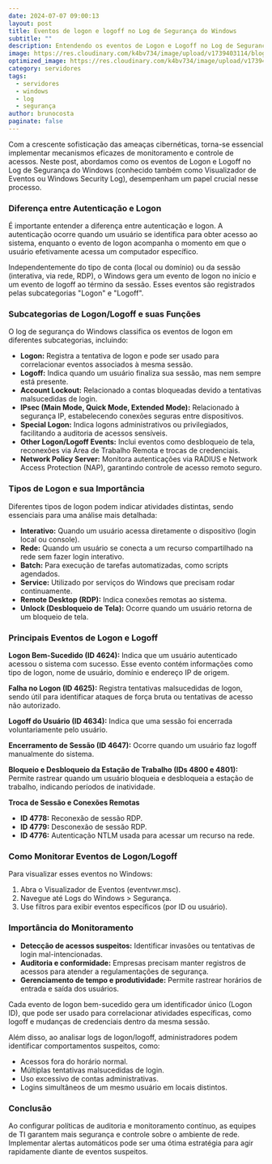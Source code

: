 ```yaml
---
date: 2024-07-07 09:00:13
layout: post
title: Eventos de logon e logoff no Log de Segurança do Windows
subtitle: ""
description: Entendendo os eventos de Logon e Logoff no Log de Segurança do Windows.
image: https://res.cloudinary.com/k4bv734/image/upload/v1739403114/blog/monitorando_eventos_de_logon_e_logoff_optimized_c5rng3.jpg
optimized_image: https://res.cloudinary.com/k4bv734/image/upload/v1739403114/blog/monitorando_eventos_de_logon_e_logoff_optimized_c5rng3.jpg
category: servidores
tags:
  - servidores
  - windows
  - log
  - segurança
author: brunocosta
paginate: false
---
```

Com a crescente sofisticação das ameaças cibernéticas, torna-se essencial implementar mecanismos eficazes de monitoramento e controle de acessos. Neste post, abordamos como os eventos de Logon e Logoff no Log de Segurança do Windows (conhecido também como Visualizador de Eventos ou Windows Security Log), desempenham um papel crucial nesse processo.

### Diferença entre Autenticação e Logon

É importante entender a diferença entre autenticação e logon. A autenticação ocorre quando um usuário se identifica para obter acesso ao sistema, enquanto o evento de logon acompanha o momento em que o usuário efetivamente acessa um computador específico.

Independentemente do tipo de conta (local ou domínio) ou da sessão (interativa, via rede, RDP), o Windows gera um evento de logon no início e um evento de logoff ao término da sessão. Esses eventos são registrados pelas subcategorias "Logon" e "Logoff".

### Subcategorias de Logon/Logoff e suas Funções

O log de segurança do Windows classifica os eventos de logon em diferentes subcategorias, incluindo:

* **Logon:** Registra a tentativa de logon e pode ser usado para correlacionar eventos associados à mesma sessão.
* **Logoff:** Indica quando um usuário finaliza sua sessão, mas nem sempre está presente.
* **Account Lockout:** Relacionado a contas bloqueadas devido a tentativas malsucedidas de login.
* **IPsec (Main Mode, Quick Mode, Extended Mode):** Relacionado à segurança IP, estabelecendo conexões seguras entre dispositivos.
* **Special Logon:** Indica logons administrativos ou privilegiados, facilitando a auditoria de acessos sensíveis.
* **Other Logon/Logoff Events:** Inclui eventos como desbloqueio de tela, reconexões via Área de Trabalho Remota e trocas de credenciais.
* **Network Policy Server:** Monitora autenticações via RADIUS e Network Access Protection (NAP), garantindo controle de acesso remoto seguro.

### Tipos de Logon e sua Importância

Diferentes tipos de logon podem indicar atividades distintas, sendo essenciais para uma análise mais detalhada:

* **Interativo:** Quando um usuário acessa diretamente o dispositivo (login local ou console).
* **Rede:** Quando um usuário se conecta a um recurso compartilhado na rede sem fazer login interativo.
* **Batch:** Para execução de tarefas automatizadas, como scripts agendados.
* **Service:** Utilizado por serviços do Windows que precisam rodar continuamente.
* **Remote Desktop (RDP):** Indica conexões remotas ao sistema.
* **Unlock (Desbloqueio de Tela):** Ocorre quando um usuário retorna de um bloqueio de tela.

### Principais Eventos de Logon e Logoff

**Logon Bem-Sucedido (ID 4624):** Indica que um usuário autenticado acessou o sistema com sucesso. Esse evento contém informações como tipo de logon, nome de usuário, domínio e endereço IP de origem.

**Falha no Logon (ID 4625):** Registra tentativas malsucedidas de logon, sendo útil para identificar ataques de força bruta ou tentativas de acesso não autorizado.

**Logoff do Usuário (ID 4634):** Indica que uma sessão foi encerrada voluntariamente pelo usuário.

**Encerramento de Sessão (ID 4647):** Ocorre quando um usuário faz logoff manualmente do sistema.

**Bloqueio e Desbloqueio da Estação de Trabalho (IDs 4800 e 4801):** Permite rastrear quando um usuário bloqueia e desbloqueia a estação de trabalho, indicando períodos de inatividade.

**Troca de Sessão e Conexões Remotas**
* **ID 4778:** Reconexão de sessão RDP.
* **ID 4779:** Desconexão de sessão RDP.
* **ID 4776:** Autenticação NTLM usada para acessar um recurso na rede.

### Como Monitorar Eventos de Logon/Logoff

Para visualizar esses eventos no Windows:
1. Abra o Visualizador de Eventos (eventvwr.msc).
2. Navegue até Logs do Windows > Segurança.
3. Use filtros para exibir eventos específicos (por ID ou usuário).

### Importância do Monitoramento

* **Detecção de acessos suspeitos:** Identificar invasões ou tentativas de login mal-intencionadas.
* **Auditoria e conformidade:** Empresas precisam manter registros de acessos para atender a regulamentações de segurança.
* **Gerenciamento de tempo e produtividade:** Permite rastrear horários de entrada e saída dos usuários.

Cada evento de logon bem-sucedido gera um identificador único (Logon ID), que pode ser usado para correlacionar atividades específicas, como logoff e mudanças de credenciais dentro da mesma sessão.

Além disso, ao analisar logs de logon/logoff, administradores podem identificar comportamentos suspeitos, como:
* Acessos fora do horário normal.
* Múltiplas tentativas malsucedidas de login.
* Uso excessivo de contas administrativas.
* Logins simultâneos de um mesmo usuário em locais distintos.

### Conclusão

Ao configurar políticas de auditoria e monitoramento contínuo, as equipes de TI garantem mais segurança e controle sobre o ambiente de rede. Implementar alertas automáticos pode ser uma ótima estratégia para agir rapidamente diante de eventos suspeitos.